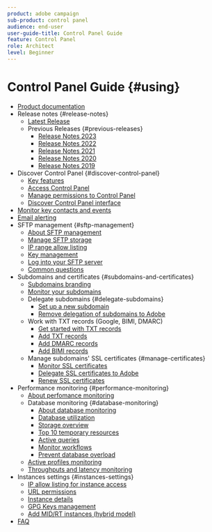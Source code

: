 ```yaml
---
product: adobe campaign
sub-product: control panel
audience: end-user
user-guide-title: Control Panel Guide
feature: Control Panel
role: Architect
level: Beginner
---
```


# Control Panel Guide {#using}

+ [Product documentation](control-panel-home.md)
+ Release notes {#release-notes}
  + [Latest Release](rn/release-notes.md)
  + Previous Releases {#previous-releases}
    + [Release Notes 2023](rn/release-notes-2023.md)
    + [Release Notes 2022](rn/release-notes-2022.md)
    + [Release Notes 2021](rn/release-notes-2021.md)
    + [Release Notes 2020](rn/release-notes-2020.md)
    + [Release Notes 2019](rn/release-notes-2019.md)
+ Discover Control Panel {#discover-control-panel}
  + [Key features](discover/using/key-features.md)
  + [Access Control Panel](discover/using/accessing-control-panel.md)
  + [Manage permissions to Control Panel](discover/using/managing-permissions.md)
  + [Discover Control Panel interface](discover/using/discovering-the-interface.md)
+ [Monitor key contacts and events](service-events/service-events.md)
+ [Email alerting](performance-monitoring/using/email-alerting.md)
+ SFTP management {#sftp-management}
  + [About SFTP management](sftp/using/about-sftp-management.md)
  + [Manage SFTP storage](sftp/using/sftp-storage-management.md)
  + [IP range allow listing](sftp/using/ip-range-allow-listing.md)
  + [Key management](sftp/using/key-management.md)
  + [Log into your SFTP server](sftp/using/logging-into-sftp-server.md)
  + [Common questions](sftp/using/common-questions.md)
+ Subdomains and certificates {#subdomains-and-certificates}
  + [Subdomains branding](subdomains-certificates/using/subdomains-branding.md)
  + [Monitor your subdomains](subdomains-certificates/using/monitoring-subdomains.md)
  + Delegate subdomains {#delegate-subdomains}
    + [Set up a new subdomain](subdomains-certificates/using/setting-up-new-subdomain.md)
    + [Remove delegation of subdomains to Adobe](subdomains-certificates/using/remove-delegated-subdomains.md)
  + Work with TXT records (Google, BIMI, DMARC)
    + [Get started with TXT records](subdomains-certificates/using/gs-txt-records.md)
    + [Add TXT records](subdomains-certificates/using/managing-txt-records.md)
    + [Add DMARC records](subdomains-certificates/using/dmarc.md)
    + [Add BIMI records](subdomains-certificates/using/bimi.md)
  + Manage subdomains' SSL certificates {#manage-certificates}
    + [Monitor SSL certificates](subdomains-certificates/using/monitoring-ssl-certificates.md)
    + [Delegate SSL certificates to Adobe](subdomains-certificates/using/delegate-ssl.md)
    + [Renew SSL certificates](subdomains-certificates/using/renewing-subdomain-certificate.md)
+ Performance monitoring {#performance-monitoring}
  + [About perfomance monitoring](performance-monitoring/using/about-performance-monitoring.md)
  + Database monitoring {#database-monitoring}
    + [About database monitoring](performance-monitoring/using/database-monitoring.md)    
    + [Database utilization](performance-monitoring/using/database-utilization.md)
    + [Storage overview](performance-monitoring/using/database-storage-overview.md)
    + [Top 10 temporary resources](performance-monitoring/using/database-top-ten-resources.md)
    + [Active queries](performance-monitoring/using/database-active-queries.md)
    + [Monitor workflows](performance-monitoring/using/workflow-monitoring.md)
    + [Prevent database overload](performance-monitoring/using/database-preventing-overload.md)
  + [Active profiles monitoring](performance-monitoring/using/active-profiles-monitoring.md)
  + [Throughputs and latency monitoring](performance-monitoring/using/throughputs-latencies.md)
+ Instances settings {#instances-settings}
  + [IP allow listing for instance access](instances-settings/using/ip-allow-listing-instance-access.md)
  + [URL permissions](instances-settings/using/url-permissions.md)
  + [Instance details](instances-settings/using/instance-details.md)
  + [GPG Keys management](instances-settings/using/gpg-keys-management.md)
  + [Add MID/RT instances (hybrid model)](instances-settings/using/external-accounts.md)
+ [FAQ](faq.md)
